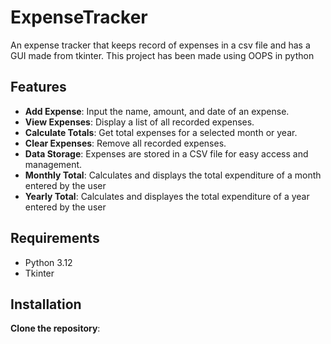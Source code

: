 # ExpenseTracker
An expense tracker that keeps record of expenses in a csv file and has a GUI made from tkinter. This project has been made using OOPS in python
## Features
* **Add Expense**: Input the name, amount, and date of an expense.
* **View Expenses**: Display a list of all recorded expenses.
* **Calculate Totals**: Get total expenses for a selected month or year.
* **Clear Expenses**: Remove all recorded expenses.
* **Data Storage**: Expenses are stored in a CSV file for easy access and management.
* **Monthly Total**: Calculates and displays the total expenditure of a month entered by the user
* **Yearly Total**: Calculates and displayes the total expenditure of a year entered by the user
## Requirements
* Python 3.12
* Tkinter
## Installation
**Clone the repository**:
